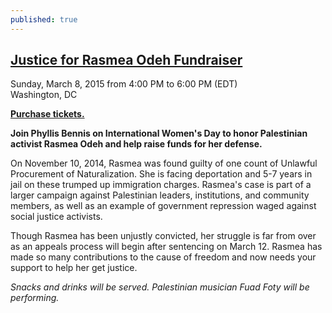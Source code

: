 ```yaml
---
published: true
---
```


## [ Justice for Rasmea Odeh Fundraiser](https://www.eventbrite.com/e/justice-for-rasmea-odeh-fundraiser-tickets-15864854206)

Sunday, March 8, 2015 from 4:00 PM to 6:00 PM (EDT)
<br>Washington, DC

[**Purchase tickets.**](https://www.eventbrite.com/e/justice-for-rasmea-odeh-fundraiser-tickets-15864854206)

**Join Phyllis Bennis on International Women's Day to honor Palestinian activist Rasmea Odeh and help raise funds for her defense.**

On November 10, 2014, Rasmea was found guilty of one count of Unlawful Procurement of Naturalization. She is facing deportation and 5-7 years in jail on these trumped up immigration charges. Rasmea's case is part of a larger campaign against Palestinian leaders, institutions, and community members, as well as an example of government repression waged against social justice activists. 

Though Rasmea has been unjustly convicted, her struggle is far from over as an appeals process will begin after sentencing on March 12. Rasmea has made so many contributions to the cause of freedom and now needs your support to help her get justice. 

_Snacks and drinks will be served. Palestinian musician Fuad Foty will be performing._